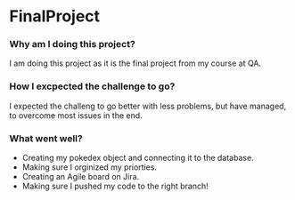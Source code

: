 # FinalProject

### Why am I doing this project?
I am doing this project as it is the final project from my course at QA.

### How I excpected the challenge to go?
I expected the challeng to go better with less problems, but have managed,
to overcome most issues in the end.

### What went well?
* Creating my pokedex object and connecting it to the database.
* Making sure I orginized my priorties.
* Creating an Agile board on Jira.
* Making sure I pushed my code to the right branch!

###


